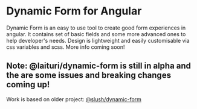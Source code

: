 # Dynamic Form for Angular

Dynamic Form is an easy to use tool to create good form experiences in angular. It contains set of basic fields and some more advanced ones to help developer's needs. Design is lightweight and easily customisable via css variables and scss. More info coming soon!

## Note: @laituri/dynamic-form is still in alpha and the are some issues and breaking changes coming up!

Work is based on older project: [@slush/dynamic-form](https://www.npmjs.com/package/@slush/dynamic-form)
